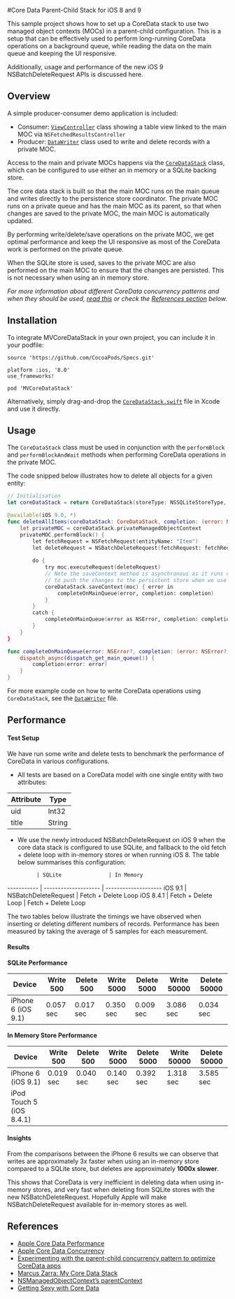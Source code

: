 #Core Data Parent-Child Stack for iOS 8 and 9

This sample project shows how to set up a CoreData stack to use two managed object contexts (MOCs) in a parent-child configuration. This is a setup that can be effectively used to perform long-running CoreData operations on a background queue, while reading the data on the main queue and keeping the UI responsive. 

Additionally, usage and performance of the new iOS 9 NSBatchDeleteRequest APIs is discussed here.

## Overview

A simple producer-consumer demo application is included:

* Consumer: [```ViewController```](https://github.com/bizz84/MVCoreDataStack/blob/master/MVCoreDataStackDemo/Classes/ViewController.swift) class showing a table view linked to the main MOC via ```NSFetchedResultsController```
* Producer: [```DataWriter```](https://github.com/bizz84/MVCoreDataStack/blob/master/MVCoreDataStackDemo/Classes/DataWriter.swift) class used to write and delete records with a private MOC.

Access to the main and private MOCs happens via the [```CoreDataStack```](https://github.com/bizz84/MVCoreDataStack/blob/master/MVCoreDataStack/CoreDataStack.swift) class, which can be configured to use either an in memory or a SQLite backing store.

The core data stack is built so that the main MOC runs on the main queue and writes directly to the persistence store coordinator.
The private MOC runs on a private queue and has the main MOC as its parent, so that when changes are saved to the private MOC, the main MOC is automatically updated.

By performing write/delete/save operations on the private MOC, we get optimal performance and keep the UI responsive as most of the CoreData work is performed on the private queue.

When the SQLite store is used, saves to the private MOC are also performed on the main MOC to ensure that the changes are persisted. This is not necessary when using an in memory store.

*For more information about different CoreData concurrency patterns and when they should be used, [read this](
http://developmentnow.com/2015/04/28/experimenting-with-the-parent-child-concurrency-pattern-to-optimize-coredata-apps/) or check the [References section](#references) below.*

## Installation

To integrate MVCoreDataStack in your own project, you can include it in your podfile:

```
source 'https://github.com/CocoaPods/Specs.git'

platform :ios, '8.0'
use_frameworks!

pod 'MVCoreDataStack'
```

Alternatively, simply drag-and-drop the [```CoreDataStack.swift```](https://github.com/bizz84/MVCoreDataStack/blob/master/MVCoreDataStack/CoreDataStack.swift) file in Xcode and use it directly.

## Usage

The ```CoreDataStack``` class must be used in conjunction with the ```performBlock``` and ```performBlockAndWait``` methods when performing CoreData operations in the private MOC.

The code snipped below illustrates how to delete all objects for a given entity:

```swift
// Initialisation
let coreDataStack = return CoreDataStack(storeType: NSSQLiteStoreType, modelName: "MyXcdataModel")

@available(iOS 9.0, *)
func deleteAllItems(coreDataStack: CoreDataStack, completion: (error: NSError?) -> ()) {
	let privateMOC = coreDataStack.privateManagedObjectContext
	privateMOC.performBlock() {
		let fetchRequest = NSFetchRequest(entityName: "Item")
		let deleteRequest = NSBatchDeleteRequest(fetchRequest: fetchRequest)
		                
		do {
			try moc.executeRequest(deleteRequest)
			// Note the saveContext method is asynchronous as it runs on the main queue
			// to push the changes to the persistent store when we use SQLite
			coreDataStack.saveContext(moc) { error in
				completeOnMainQueue(error, completion: completion)
			}
		}
		catch {
			completeOnMainQueue(error as NSError, completion: completion)
		}
	}
}

func completeOnMainQueue(error: NSError?, completion: (error: NSError?) -> ()) {
    dispatch_async(dispatch_get_main_queue()) {
        completion(error: error)
    }
}
```

For more example code on how to write CoreData operations using ```CoreDataStack```, see the [```DataWriter```](https://github.com/bizz84/MVCoreDataStack/blob/master/MVCoreDataStackDemo/Classes/DataWriter.swift) file.

## Performance

#### Test Setup

We have run some write and delete tests to benchmark the performance of CoreData in various configurations. 

* All tests are based on a CoreData model with one single entity with two attributes:

 Attribute | Type
 --------- | ------
 uid       | Int32
 title     | String

* We use the newly introduced NSBatchDeleteRequest on iOS 9 when the core data stack is configured to use SQLite, and fallback to the old fetch + delete loop with in-memory stores or when running iOS 8. The table below summarises this configuration:

            | SQLite               | In Memory
----------- | -------------------- | --------------------
iOS 9.1     | NSBatchDeleteRequest | Fetch + Delete Loop
iOS 8.4.1   | Fetch + Delete Loop  | Fetch + Delete Loop

The two tables below illustrate the timings we have observed when inserting or deleting different numbers of records. Performance has been measured by taking the average of 5 samples for each measurement.

#### Results 

**SQLite Performance**

Device                   | Write 500 | Delete 500 | Write 5000 | Delete 5000  | Write 50000 | Delete 50000 
------------------------ | --------- | ---------- | ---------- | ------------ | ----------- | ------------ 
iPhone 6 (iOS 9.1)       | 0.057 sec | 0.017 sec  | 0.350 sec  | 0.009 sec    | 3.086 sec   | 0.034 sec


**In Memory Store Performance**

Device                   | Write 500 | Delete 500 | Write 5000 | Delete 5000  | Write 50000 | Delete 50000 
------------------------ | --------- | ---------- | ---------- | ------------ | ----------- | ------------ 
iPhone 6 (iOS 9.1)       | 0.019 sec | 0.040 sec  | 0.140 sec  | 0.392 sec    | 1.318 sec   | 3.585 sec
iPod Touch 5 (iOS 8.4.1) | 

#### Insights 

From the comparisons between the iPhone 6 results we can observe that writes are approximately 3x faster when using an in-memory store compared to a SQLite store, but deletes are approximately **1000x slower**.

This shows that CoreData is very inefficient in deleting data when using in-memory stores, and very fast when deleting from SQLite stores with the new NSBatchDeleteRequest. Hopefully Apple will make NSBatchDeleteRequest available for in-memory stores as well.

<a name="references"></a>
## References

* [Apple Core Data Performance](https://developer.apple.com/library/prerelease/watchos/documentation/Cocoa/Conceptual/CoreData/Performance.html)
* [Apple Core Data Concurrency](https://developer.apple.com/library/prerelease/watchos/documentation/Cocoa/Conceptual/CoreData/Concurrency.html#//apple_ref/doc/uid/TP40001075-CH24-SW1)
* [Experimenting with the parent-child concurrency pattern to optimize CoreData apps](http://developmentnow.com/2015/04/28/experimenting-with-the-parent-child-concurrency-pattern-to-optimize-coredata-apps/)
* [Marcus Zarra: My Core Data Stack](http://martiancraft.com/blog/2015/03/core-data-stack/)
* [NSManagedObjectContext’s parentContext](http://benedictcohen.co.uk/blog/archives/308)
* [Getting Sexy with Core Data](http://blog.chadwilken.com/core-data-concurrency/)



